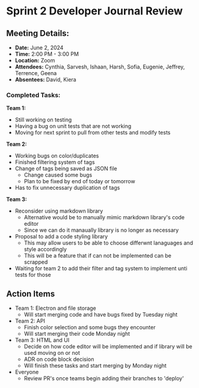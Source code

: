 # Sprint 2 Developer Journal Review

## Meeting Details:

- **Date:** June 2, 2024
- **Time:** 2:00 PM - 3:00 PM
- **Location:** Zoom
- **Attendees:** Cynthia, Sarvesh, Ishaan, Harsh, Sofia, Eugenie, Jeffrey, Terrence, Geena
- **Absentees:** David, Kiera

### Completed Tasks:

**Team 1:**

- Still working on testing
- Having a bug on unit tests that are not working
- Moving for next sprint to pull from other tests and modify tests

**Team 2:**

- Working bugs on color/duplicates
- Finished filtering system of tags
- Change of tags being saved as JSON file
  - Change caused some bugs
  - Plan to be fixed by end of today or tomorrow
- Has to fix unnecessary duplication of tags

**Team 3:**

- Reconsider using markdown library
  - Alternative would be to manually mimic markdown library's code editor
  - Since we can do it manaually library is no longer as necessary
- Proposal to add a code styling library
  - This may allow users to be able to choose differwnt lanaguages and style accordingly
  - This will be a feature that if can not be implemented can be scrapped
- Waiting for team 2 to add their filter and tag system to implement unti tests for those

## **Action Items**

- Team 1: Electron and file storage
  - Will start merging code and have bugs fixed by Tuesday night
- Team 2: API
  - Finish color selection and some bugs they encounter
  - Will start merging their code Monday night
- Team 3: HTML and UI
  - Decide on how code editor will be implemented and if library will be used moving on or not
  - ADR on code block decision
  - Will finish these tasks and start merging by Monday night
- Everyone
  - Review PR's once teams begin adding their branches to 'deploy'
